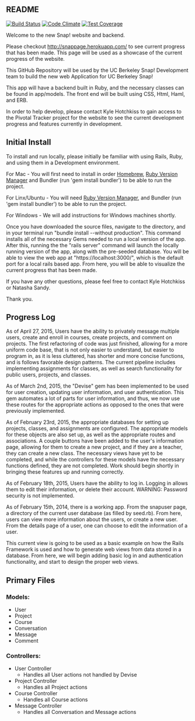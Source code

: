 ## README
[![Build Status](https://travis-ci.org/ucb-snap/Web-backend.svg)](https://travis-ci.org/ucb-snap/Web-backend)   [![Code Climate](https://codeclimate.com/github/ucb-snap/Web-backend/badges/gpa.svg)](https://codeclimate.com/github/ucb-snap/Web-backend)   [![Test Coverage](https://codeclimate.com/github/ucb-snap/Web-backend/badges/coverage.svg)](https://codeclimate.com/github/ucb-snap/Web-backend/coverage) 


Welcome to the new Snap! website and backend.

Please checkout http://snappage.herokuapp.com/ to see current progress that has been
made. This page will be used as a showcase of the current progress of the website.

This GitHub Repository will be used by the UC Berkeley Snap! Development team to build the
new web Application for UC Berkeley Snap!

This app will have a backend built in Ruby, and the necessary classes can be found in app/models.
The front end will be built using CSS, Html, Haml, and ERB.

In order to help develop, please contact Kyle Hotchkiss to gain access to the Pivotal Tracker project
for the website to see the current development progress and features currently in development.

## Initial Install

To install and run locally, please initially be familiar with using Rails, Ruby, and using them in a
Development environment.

For Mac - You will first need to install in order [Homebrew](http://brew.sh/), [Ruby Version Manager](https://rvm.io/rvm/install)
and Bundler (run 'gem install bundler') to be able to run the project.

For Linx/Ubuntu - You will need  [Ruby Version Manager](https://rvm.io/rvm/install), and Bundler (run 'gem install bundler')
to be able to run the project.

For Windows - We will add instructions for Windows machines shortly.

Once you have downloaded the source files, navigate to the directory, and in your terminal run
"bundle install --without production". This command installs all of the necessary Gems needed to
run a local version of the app. After this, running the the "rails server" command will launch the locally
running version of the app, along with the pre-seeded database. You will be able to view the web app at
"https://localhost:3000/", which is the default port for a local rails based app. From here, you will
be able to visualize the current progress that has been made.

If you have any other questions, please feel free to contact Kyle Hotchkiss or Natasha Sandy.

Thank you.


## Progress Log

As of April 27, 2015, Users have the ability to privately message multiple users, create and enroll in courses,
create projects, and comment on projects. The first refactoring of code was just finished, allowing for a more
uniform code base, that is not only easier to understand, but easier to program in, as it is less cluttered,
has shorter and more concise functions, and is follows favorable design patterns.
The current pipeline includes implementing assignments for classes, as well as search functionality for public
users, projects, and classes.

As of March 2nd, 2015, the "Devise" gem has been implemented to be used for user creation, updating user
information, and user authentication. This gem automates a lot of parts for user information, and thus,
we now use these routes for the appropriate actions as opposed to the ones that were previously implemented.

As of February 23rd, 2015, the appropriate databases for setting up projects, classes, and assignments are
configured. The appropriate models for these objects are also set up, as well as the appropriate routes and
associations. A couple buttons have been added to the user's information page, allowing for them to create
a new project, and if they are a teacher, they can create a new class. The necessary views have yet to be
completed, and while the controllers for these models have the necessary functions defined, they are not
completed. Work should begin shortly in bringing these features up and running correctly.

As of February 18th, 2015, Users have the ability to log in. Logging in allows them to edit their information,
or delete their account. WARNING: Password security is not implemented.

As of February 15th, 2014, there is a working app. From the snapuser page, a directory of the current
user database (as filled by seed.rb). From here, users can view more information about the users, or
create a new user. From the details page of a user, one can choose to edit the information of a user.

This current view is going to be used as a basic example on how the Rails Framework is used and how to
generate web views from data stored in a database. From here, we will begin adding basic log in and
authentication functionality, and start to design the proper web views.

## Primary Files
### Models:  
- User  
- Project
- Course
- Conversation
- Message
- Comment

### Controllers:
- User Controller
  - Handles all User actions not handled by Devise
- Project Controller  
  - Handles all Project actions
- Course Controller
  - Handles all Course actions
- Message Controller  
  - Handles all Conversation and Message actions
